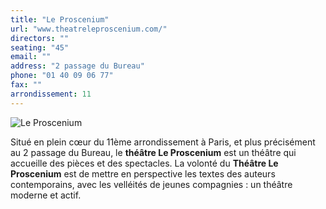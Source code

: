 ```yaml
---
title: "Le Proscenium"
url: "www.theatreleproscenium.com/"
directors: ""
seating: "45"
email: ""
address: "2 passage du Bureau"
phone: "01 40 09 06 77"
fax: ""
arrondissement: 11
---
```


![Le Proscenium](../images/11eme/le-proscenium/le-proscenium-1.jpg)

Situé en plein cœur du 11ème arrondissement à Paris, et plus précisément au 2 passage du Bureau, le **théâtre Le Proscenium** est un théâtre qui accueille des pièces et des spectacles. La volonté du **Théâtre Le Proscenium** est de mettre en perspective les textes des auteurs contemporains, avec les velléités de jeunes compagnies : un théâtre moderne et actif.


